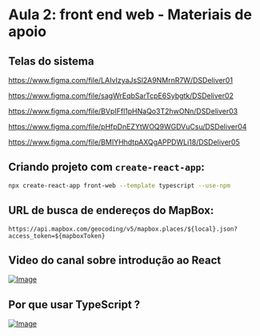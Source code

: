 # Aula 2: front end web - Materiais de apoio

## Telas do sistema

https://www.figma.com/file/LAIvIzyaJsSl2A9NMrnR7W/DSDeliver01

https://www.figma.com/file/sagWrEqbSarTcpE6Sybgtk/DSDeliver02

https://www.figma.com/file/BVpIFfl1pHNaQo3T2hwONn/DSDeliver03

https://www.figma.com/file/pHfpDnEZYtWOQ9WGDVuCsu/DSDeliver04

https://www.figma.com/file/BMIYHhdtpAXQgAPPDWLi18/DSDeliver05

## Criando projeto com `create-react-app`:

```bash
npx create-react-app front-web --template typescript --use-npm
```

## URL de busca de endereços do MapBox:
`https://api.mapbox.com/geocoding/v5/mapbox.places/${local}.json?access_token=${mapboxToken}`

## Video do canal sobre introdução ao React

[![Image](https://img.youtube.com/vi/IOJoJGDowEY/mqdefault.jpg "Vídeo no Youtube")](https://www.youtube.com/watch?v=IOJoJGDowEY)

## Por que usar TypeScript ?

[![Image](https://img.youtube.com/vi/d6PSYTbctcY/mqdefault.jpg "Vídeo no Youtube")](https://www.youtube.com/watch?v=d6PSYTbctcY)
